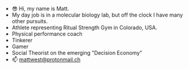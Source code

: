 - 😎 Hi, my name is Matt.
- My day job is in a molecular biology lab, but off the clock I have many other pursuits.
-   Athlete representing Ritual Strength Gym in Colorado, USA.
-   Physical performance coach
-   Tinkerer
-   Gamer
-   Social Theorist on the emerging "Decision Economy"
- 📫 mattwest@protonmail.ch

<!---
matty-west/matty-west is a ✨ special ✨ repository because its `README.md` (this file) appears on your GitHub profile.
You can click the Preview link to take a look at your changes.
--->
